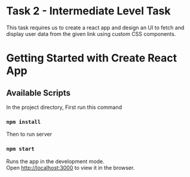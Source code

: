 # Task 2 - Intermediate Level Task

This task requires us to create a react app and design an UI to fetch and display user data from the given link using custom CSS components.

# Getting Started with Create React App

## Available Scripts

In the project directory, First run this command
### `npm install`
Then to run server
### `npm start`

Runs the app in the development mode.\
Open [http://localhost:3000](http://localhost:3000) to view it in the browser.

